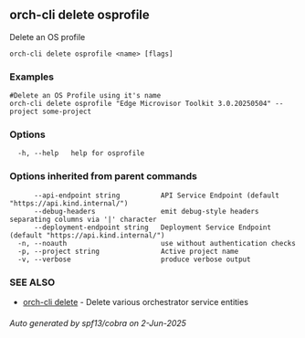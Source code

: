 ## orch-cli delete osprofile

Delete an OS profile

```
orch-cli delete osprofile <name> [flags]
```

### Examples

```
#Delete an OS Profile using it's name
orch-cli delete osprofile "Edge Microvisor Toolkit 3.0.20250504" --project some-project
```

### Options

```
  -h, --help   help for osprofile
```

### Options inherited from parent commands

```
      --api-endpoint string          API Service Endpoint (default "https://api.kind.internal/")
      --debug-headers                emit debug-style headers separating columns via '|' character
      --deployment-endpoint string   Deployment Service Endpoint (default "https://api.kind.internal/")
  -n, --noauth                       use without authentication checks
  -p, --project string               Active project name
  -v, --verbose                      produce verbose output
```

### SEE ALSO

* [orch-cli delete](orch-cli_delete.md)	 - Delete various orchestrator service entities

###### Auto generated by spf13/cobra on 2-Jun-2025
